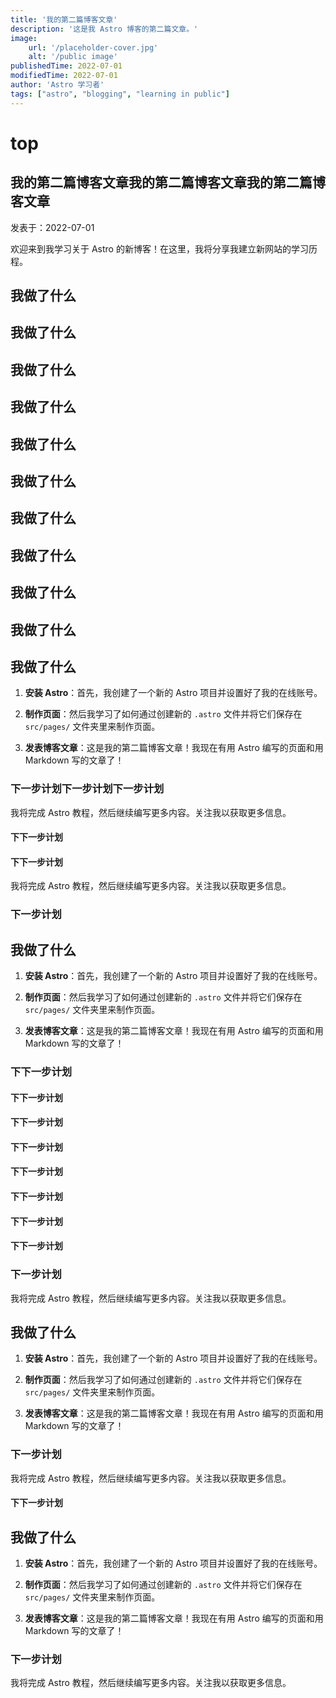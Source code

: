 ```yaml
---
title: '我的第二篇博客文章'
description: '这是我 Astro 博客的第二篇文章。'
image:
    url: '/placeholder-cover.jpg'
    alt: '/public image'
publishedTime: 2022-07-01
modifiedTime: 2022-07-01
author: 'Astro 学习者'
tags: ["astro", "blogging", "learning in public"]
---
```


# top

## 我的第二篇博客文章我的第二篇博客文章我的第二篇博客文章

 发表于：2022-07-01

 欢迎来到我学习关于 Astro 的新博客！在这里，我将分享我建立新网站的学习历程。

 ## 我做了什么
 ## 我做了什么
 ## 我做了什么
 ## 我做了什么
 ## 我做了什么
 ## 我做了什么
 ## 我做了什么
 ## 我做了什么
 ## 我做了什么
 ## 我做了什么
 ## 我做了什么

 1. **安装 Astro**：首先，我创建了一个新的 Astro 项目并设置好了我的在线账号。

 2. **制作页面**：然后我学习了如何通过创建新的 `.astro` 文件并将它们保存在 `src/pages/` 文件夹里来制作页面。

 3. **发表博客文章**：这是我的第二篇博客文章！我现在有用 Astro 编写的页面和用 Markdown 写的文章了！

 ### 下一步计划下一步计划下一步计划

 我将完成 Astro 教程，然后继续编写更多内容。关注我以获取更多信息。

 #### 下下一步计划
 #### 下下一步计划

 我将完成 Astro 教程，然后继续编写更多内容。关注我以获取更多信息。

 ### 下一步计划

  ## 我做了什么

 1. **安装 Astro**：首先，我创建了一个新的 Astro 项目并设置好了我的在线账号。

 2. **制作页面**：然后我学习了如何通过创建新的 `.astro` 文件并将它们保存在 `src/pages/` 文件夹里来制作页面。

 3. **发表博客文章**：这是我的第二篇博客文章！我现在有用 Astro 编写的页面和用 Markdown 写的文章了！
 ### 下下一步计划
 #### 下下一步计划
 #### 下下一步计划
 #### 下下一步计划
 #### 下下一步计划
 #### 下下一步计划
 #### 下下一步计划
 #### 下下一步计划

 ### 下一步计划

 我将完成 Astro 教程，然后继续编写更多内容。关注我以获取更多信息。

  ## 我做了什么

 1. **安装 Astro**：首先，我创建了一个新的 Astro 项目并设置好了我的在线账号。

 2. **制作页面**：然后我学习了如何通过创建新的 `.astro` 文件并将它们保存在 `src/pages/` 文件夹里来制作页面。

 3. **发表博客文章**：这是我的第二篇博客文章！我现在有用 Astro 编写的页面和用 Markdown 写的文章了！

 ### 下一步计划

 我将完成 Astro 教程，然后继续编写更多内容。关注我以获取更多信息。
 #### 下下一步计划

  ## 我做了什么

 1. **安装 Astro**：首先，我创建了一个新的 Astro 项目并设置好了我的在线账号。

 2. **制作页面**：然后我学习了如何通过创建新的 `.astro` 文件并将它们保存在 `src/pages/` 文件夹里来制作页面。

 3. **发表博客文章**：这是我的第二篇博客文章！我现在有用 Astro 编写的页面和用 Markdown 写的文章了！

 ### 下一步计划

 我将完成 Astro 教程，然后继续编写更多内容。关注我以获取更多信息。
